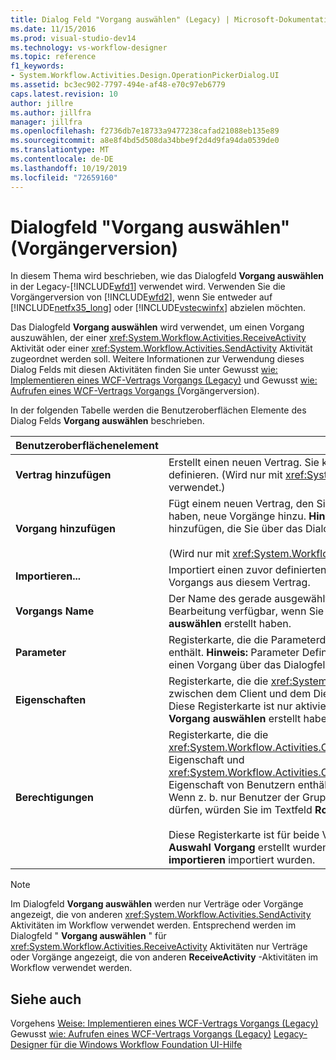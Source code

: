 ```yaml
---
title: Dialog Feld "Vorgang auswählen" (Legacy) | Microsoft-Dokumentation
ms.date: 11/15/2016
ms.prod: visual-studio-dev14
ms.technology: vs-workflow-designer
ms.topic: reference
f1_keywords:
- System.Workflow.Activities.Design.OperationPickerDialog.UI
ms.assetid: bc3ec902-7797-494e-af48-e70c97eb6779
caps.latest.revision: 10
author: jillre
ms.author: jillfra
manager: jillfra
ms.openlocfilehash: f2736db7e18733a9477238cafad21088eb135e89
ms.sourcegitcommit: a8e8f4bd5d508da34bbe9f2d4d9fa94da0539de0
ms.translationtype: MT
ms.contentlocale: de-DE
ms.lasthandoff: 10/19/2019
ms.locfileid: "72659160"
---
```

# <a name="choose-operation-dialog-box-legacy"></a>Dialogfeld "Vorgang auswählen" (Vorgängerversion)
In diesem Thema wird beschrieben, wie das Dialogfeld **Vorgang auswählen** in der Legacy-[!INCLUDE[wfd1](../includes/wfd1-md.md)] verwendet wird. Verwenden Sie die Vorgängerversion von [!INCLUDE[wfd2](../includes/wfd2-md.md)], wenn Sie entweder auf [!INCLUDE[netfx35_long](../includes/netfx35-long-md.md)] oder [!INCLUDE[vstecwinfx](../includes/vstecwinfx-md.md)] abzielen möchten.

 Das Dialogfeld **Vorgang auswählen** wird verwendet, um einen Vorgang auszuwählen, der einer <xref:System.Workflow.Activities.ReceiveActivity> Aktivität oder einer <xref:System.Workflow.Activities.SendActivity> Aktivität zugeordnet werden soll. Weitere Informationen zur Verwendung dieses Dialog Felds mit diesen Aktivitäten finden Sie unter Gewusst [wie: Implementieren eines WCF-Vertrags Vorgangs (Legacy)](../workflow-designer/how-to-implement-a-windows-communication-foundation-contract-operation-legacy.md) und Gewusst [wie: Aufrufen eines WCF-Vertrags Vorgangs (](../workflow-designer/how-to-invoke-a-windows-communication-foundation-contract-operation-legacy.md)Vorgängerversion).

 In der folgenden Tabelle werden die Benutzeroberflächen Elemente des Dialog Felds **Vorgang auswählen** beschrieben.

|Benutzeroberflächenelement|Beschreibung|
|----------------|-----------------|
|**Vertrag hinzufügen**|Erstellt einen neuen Vertrag. Sie können neue Vorgänge für diesen Vertrag definieren. (Wird nur mit <xref:System.Workflow.Activities.ReceiveActivity> verwendet.)|
|**Vorgang hinzufügen**|Fügt einem neuen Vertrag, den Sie im Dialogfeld **Vorgang auswählen** erstellt haben, neue Vorgänge hinzu. **Hinweis:**  Sie können neue Vorgänge nur zu Verträgen hinzufügen, die Sie über das Dialogfeld **Vorgang auswählen** erstellt haben. <br /><br /> (Wird nur mit <xref:System.Workflow.Activities.ReceiveActivity> verwendet.)|
|**Importieren...**|Importiert einen zuvor definierten Vertrag und ermöglicht Ihnen die Auswahl eines Vorgangs aus diesem Vertrag.|
|**Vorgangs Name**|Der Name des gerade ausgewählten Vorgangs. Dieses Textfeld ist nur zur Bearbeitung verfügbar, wenn Sie einen Vorgang über das Dialogfeld **Vorgang auswählen** erstellt haben.|
|**Parameter**|Registerkarte, die die Parameterdefinitionen für den gerade ausgewählten Vorgang enthält. **Hinweis:**  Parameter Definitionen können nur geändert werden, wenn Sie einen Vorgang über das Dialogfeld **Vorgang auswählen** erstellt haben.|
|**Eigenschaften**|Registerkarte, die die <xref:System.Net.Security.ProtectionLevel>-Einstellungen für zwischen dem Client und dem Dienst gesendete Nachrichten enthält. **Hinweis:**  Diese Registerkarte ist nur aktiviert, wenn Sie einen Vorgang über das Dialogfeld **Vorgang auswählen** erstellt haben.|
|**Berechtigungen**|Registerkarte, die die <xref:System.Workflow.Activities.OperationInfoBase.PrincipalPermissionName%2A>-Eigenschaft und <xref:System.Workflow.Activities.OperationInfoBase.PrincipalPermissionRole%2A>-Eigenschaft von Benutzern enthält, die berechtigt sind, diesen Vorgang aufzurufen. Wenn z. b. nur Benutzer der Gruppe "Administratoren" diesen Vorgang anrufen dürfen, würden Sie im Textfeld **Rolle** "Administratoren" schreiben.<br /><br /> Diese Registerkarte ist für beide Vorgänge aktiviert, die über das Dialogfeld **Auswahl Vorgang** erstellt wurden, sowie durch Vorgänge, die über die Schaltfläche **importieren** importiert wurden.|

> [!NOTE]
> Im Dialogfeld **Vorgang auswählen** werden nur Verträge oder Vorgänge angezeigt, die von anderen <xref:System.Workflow.Activities.SendActivity> Aktivitäten im Workflow verwendet werden. Entsprechend werden im Dialogfeld " **Vorgang auswählen** " für <xref:System.Workflow.Activities.ReceiveActivity> Aktivitäten nur Verträge oder Vorgänge angezeigt, die von anderen **ReceiveActivity** -Aktivitäten im Workflow verwendet werden.

## <a name="see-also"></a>Siehe auch
 Vorgehens [Weise: Implementieren eines WCF-Vertrags Vorgangs (Legacy)](../workflow-designer/how-to-implement-a-windows-communication-foundation-contract-operation-legacy.md) Gewusst [wie: Aufrufen eines WCF-Vertrags Vorgangs (Legacy)](../workflow-designer/how-to-invoke-a-windows-communication-foundation-contract-operation-legacy.md) [Legacy-Designer für die Windows Workflow Foundation UI-Hilfe](../workflow-designer/legacy-designer-for-windows-workflow-foundation-ui-help.md)
